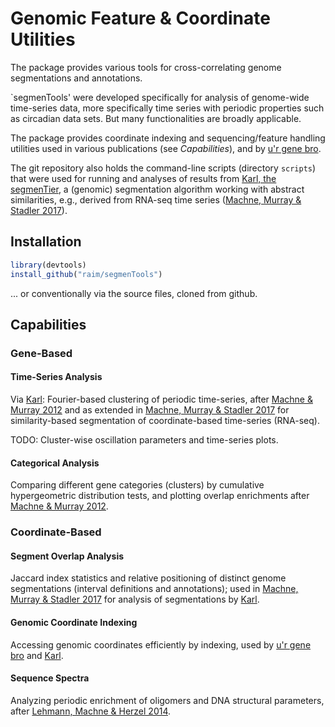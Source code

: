 # Genomic Feature & Coordinate Utilities 

The package provides various tools for cross-correlating genome
segmentations and annotations. 

`segmenTools' were developed specifically for analysis of genome-wide
time-series data, more specifically time series with periodic properties
such as circadian data sets. But many functionalities are broadly applicable.

The package provides coordinate indexing and sequencing/feature
handling utilities used in various publications (see *Capabilities*),
and by [u'r gene bro](https://gitlab.com/raim/genomeBrowser).

The git repository also holds the command-line scripts (directory
`scripts`) that were used for running and analyses of results from
[Karl, the segmenTier](https://github.com/raim/segmenTier), a
(genomic) segmentation algorithm working with abstract similarities,
e.g., derived from RNA-seq time series ([Machne, Murray & Stadler
2017](http://www.nature.com/articles/s41598-017-12401-8)).


## Installation

```R
library(devtools)
install_github("raim/segmenTools")
```

... or conventionally via the source files, cloned from github.

## Capabilities

### Gene-Based

#### Time-Series Analysis 

Via [Karl](https://github.com/raim/segmenTier): Fourier-based
clustering of periodic time-series, after [Machne & Murray
2012](https://doi.org/10.1371/journal.pone.0037906) and as extended in
[Machne, Murray & Stadler
2017](http://www.nature.com/articles/s41598-017-12401-8) for
similarity-based segmentation of coordinate-based time-series
(RNA-seq).

TODO: Cluster-wise oscillation parameters and time-series plots.

#### Categorical Analysis

Comparing different gene categories (clusters) by cumulative
hypergeometric distribution tests, and plotting overlap enrichments
after [Machne & Murray
2012](https://doi.org/10.1371/journal.pone.0037906).

### Coordinate-Based

#### Segment Overlap Analysis

Jaccard index statistics and relative positioning of distinct genome
segmentations (interval definitions and annotations); used in [Machne,
Murray & Stadler
2017](http://www.nature.com/articles/s41598-017-12401-8) for analysis
of segmentations by [Karl](https://github.com/raim/segmenTier).

#### Genomic Coordinate Indexing

Accessing genomic coordinates efficiently by indexing, used by
[u'r gene bro](https://gitlab.com/raim/genomeBrowser) and
[Karl](https://github.com/raim/segmenTier).

#### Sequence Spectra 

Analyzing periodic enrichment of oligomers and DNA structural
parameters, after [Lehmann, Machne & Herzel
2014](https://doi.org/10.1093/nar/gku641).